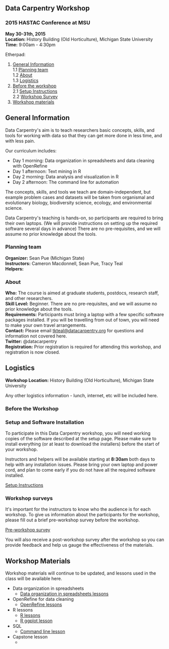 ## Data Carpentry Workshop
### 2015 HASTAC Conference at MSU
**May 30-31th, 2015**
<br>**Location:** History Building (Old Horticulture), Michigan State University
<br>**Time:** 9:00am - 4:30pm

Etherpad: 

1. [General Information](#general) <br>
   1.1 [Planning team](#team) <br>
   1.2 [About](#about) <br>
   1.3 [Logistics](#logistics) <br>
2. [Before the workshop](#before) <br>
    2.1 [Setup Instructions](#setup) <br>
    2.2 [Workshop Survey](#surveys) <br>
3. [Workshop materials](#materials)

## <a name="general"></a>General Information 

Data Carpentry's aim is to teach researchers basic concepts, skills, and tools for working with data so that they can get more done in less time, and with less pain.

Our curriculum includes:
* Day 1 morning: Data organization in spreadsheets and data cleaning with OpenRefine
* Day 1 afternoon: Text mining in R
* Day 2 morning: Data analysis and visualization in R
* Day 2 afternoon: The command line for automation

The concepts, skills, and tools we teach are domain-independent, but example problem cases and datasets will be taken from organismal and evolutionary biology, biodiversity science, ecology, and environmental science.

Data Carpentry's teaching is hands-on, so participants are required to bring their own laptops. (We will provide instructions on setting up the required software several days in advance) There are no pre-requisites, and we will assume no prior knowledge about the tools.

### <a name="team"></a>Planning team
**Organizer:** Sean Pue (Michigan State)
<br>**Instructors:** Cameron Macdonnell, Sean Pue, Tracy Teal
<br>**Helpers:** 

### <a name="about"></a>About
**Who:** The course is aimed at graduate students, postdocs, research staff, and other researchers. 
<br> **Skill Level:** Beginner. There are no pre-requisites, and we will assume no prior knowledge about the tools. 
<br> **Requirements:** Participants must bring a laptop with a few specific software packages installed. If you will be travelling from out of town, you will need to make your own travel arrangements.
<br> **Contact:** Please email <a href=mailto:tkteal@datacarpentry.org>tkteal@datacarpentry.org</a> for questions and information not covered here.
<br> **Twitter:** @datacarpentry
<br> **Registration:** Prior registration is required for attending this workshop, and
registration is now closed.


## <a name="logistics"></a>Logistics

**Workshop Location:** History Building (Old Horticulture), Michigan State University

Any other logistics information - lunch, internet, etc will be included here. 

### <a name="before">Before the Workshop

### <a name="setup"></a>Setup and Software Installation

To participate in this Data Carpentry workshop, you will need working copies of the software described at the setup page. Please make sure to install everything (or at least to download the installers) before the start of your workshop. 

Instructors and helpers will be available starting at **8:30am** both days to help with any installation issues. Please bring your own laptop and power cord, and plan to come early if you do not have all the required software installed. 

[Setup Instructions](http://datacarpentry.github.io/2015-05-03-NDIC/install.html)

### <a name="surveys"></a>Workshop surveys

It's important for the instructors to know who the audience is for each workshop. To give us information about 
the participants for the workshop, please fill out a brief pre-workshop survey before the workshop.

[Pre-workshop survey]( )

You will also receive a post-workshop survey after the workshop so you can provide feedback and help us gauge the effectiveness of the materials. 

## <a name="materials"></a>Workshop Materials 

Workshop materials will continue to be updated, and lessons used in the class will be available here.

- Data organization in spreadsheets
    - [Data organization in spreadsheets lessons]()
- OpenRefine for data cleaning
    - [OpenRefine lessons]()
- R lessons
    - [R lessons]()
    - [R ggplot lesson]()
- SQL
    - [Command line lesson]()
- Capstone lesson
    - []()




